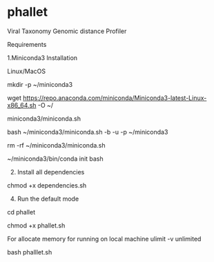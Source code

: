 # phallet
Viral Taxonomy Genomic distance Profiler

Requirements 

1.Miniconda3 Installation

Linux/MacOS

mkdir -p ~/miniconda3

wget https://repo.anaconda.com/miniconda/Miniconda3-latest-Linux-x86_64.sh -O ~/

miniconda3/miniconda.sh

bash ~/miniconda3/miniconda.sh -b -u -p ~/miniconda3

rm -rf ~/miniconda3/miniconda.sh

~/miniconda3/bin/conda init bash

2. Install all dependencies

chmod +x dependencies.sh
  
4. Run the default mode 

cd phallet

chmod +x phallet.sh

For allocate memory for running on local machine 
ulimit -v unlimited

bash phalllet.sh

